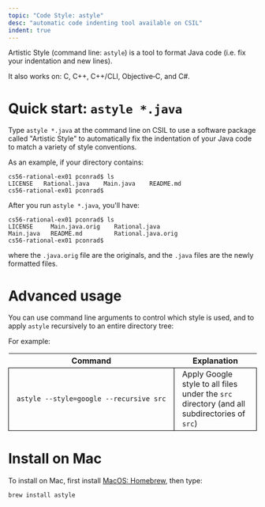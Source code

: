 ```yaml
---
topic: "Code Style: astyle"
desc: "automatic code indenting tool available on CSIL"
indent: true
---
```


Artistic Style (command line: `astyle`) is a tool to format Java code (i.e. fix your indentation and new lines).

It also works on: C, C++, C++/CLI, Objective‑C, and C#.

# Quick start: `astyle *.java`

Type `astyle *.java` at the command line on CSIL to use a software package called "Artistic Style" to automatically fix the
indentation of your Java code to match a variety of style conventions.

As an example, if your directory contains:

```
cs56-rational-ex01 pconrad$ ls
LICENSE   Rational.java    Main.java    README.md
cs56-rational-ex01 pconrad$ 
```

After you run `astyle *.java`, you'll have:

```
cs56-rational-ex01 pconrad$ ls
LICENSE     Main.java.orig    Rational.java
Main.java   README.md         Rational.java.orig
cs56-rational-ex01 pconrad$ 
```
where the `.java.orig` file are the originals, and the `.java` files are the newly formatted files.

# Advanced usage

You can use command line arguments to control which style is used, and to apply `astyle` recursively to an entire directory tree:

For example:

<style>
  table * code { white-space: pre }  
  table * td { padding-left: 1em; padding-right: 1em; }
  table * td { border: 1px solid black; }
  table { border-collapse: collapse; }
</style>

| Command | Explanation |
|-|-|
| `astyle --style=google --recursive src` | Apply Google style to all files under the `src` directory (and all subdirectories of `src`) |





# Install on Mac

To install on Mac, first install [MacOS: Homebrew](/topics/macos_homebrew/), then type:

```
brew install astyle
```
